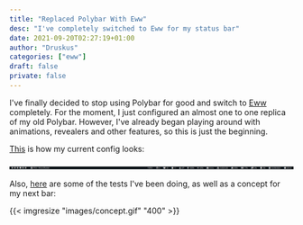 ```yaml
---
title: "Replaced Polybar With Eww"
desc: "I've completely switched to Eww for my status bar"
date: 2021-09-20T02:27:19+01:00
author: "Druskus"
categories: ["eww"]
draft: false
private: false
---
```


I've finally decided to stop using Polybar for good and switch to [Eww](https://github.com/elkowar/eww) completely. For the moment, I just configured an almost one to one replica of my old Polybar. However, I've already began playing around with animations, revealers and other features, so this is just the beginning.

[This](https://github.com/druskus20/eugh/tree/master/polybar-replacement) is how my current config looks:

![Polybar replacement](images/polybar_replacement.png)

Also, [here](https://github.com/druskus20/eugh) are some of the tests I've been doing, as well as a concept for my next bar: 

{{< imgresize "images/concept.gif" "400" >}}
